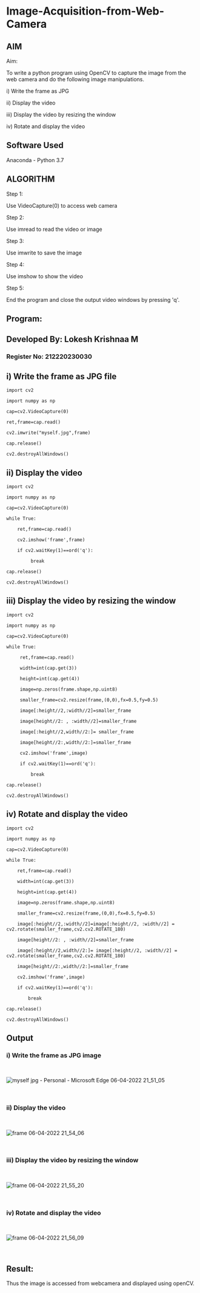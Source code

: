 # Image-Acquisition-from-Web-Camera
## AIM
 
Aim:
 
To write a python program using OpenCV to capture the image from the web camera and do the following image manipulations.

i) Write the frame as JPG 

ii) Display the video 

iii) Display the video by resizing the window

iv) Rotate and display the video

## Software Used
Anaconda - Python 3.7


## ALGORITHM 

Step 1:

Use VideoCapture(0) to access web camera

Step 2:

Use imread to read the video or image

Step 3:

Use imwrite to save the image

Step 4:

Use imshow to show the video

Step 5:

End the program and close the output video windows by pressing 'q'.



## Program:


## Developed By: Lokesh Krishnaa M
### Register No: 212220230030

## i) Write the frame as JPG file

    import cv2

    import numpy as np

    cap=cv2.VideoCapture(0)

    ret,frame=cap.read()

    cv2.imwrite("myself.jpg",frame)

    cap.release()

    cv2.destroyAllWindows()



## ii) Display the video


    import cv2

    import numpy as np

    cap=cv2.VideoCapture(0)

    while True:

        ret,frame=cap.read()

        cv2.imshow('frame',frame)

        if cv2.waitKey(1)==ord('q'):

             break

    cap.release()

    cv2.destroyAllWindows()



## iii) Display the video by resizing the window

    import cv2

    import numpy as np

    cap=cv2.VideoCapture(0)

    while True:

         ret,frame=cap.read()

         width=int(cap.get(3))

         height=int(cap.get(4))

         image=np.zeros(frame.shape,np.uint8)

         smaller_frame=cv2.resize(frame,(0,0),fx=0.5,fy=0.5)

         image[:height//2,:width//2]=smaller_frame

         image[height//2: , :width//2]=smaller_frame

         image[:height//2,width//2:]= smaller_frame

         image[height//2:,width//2:]=smaller_frame

         cv2.imshow('frame',image)

         if cv2.waitKey(1)==ord('q'):

             break

    cap.release()

    cv2.destroyAllWindows()




## iv) Rotate and display the video

    import cv2

    import numpy as np

    cap=cv2.VideoCapture(0)

    while True:

        ret,frame=cap.read()

        width=int(cap.get(3))

        height=int(cap.get(4))

        image=np.zeros(frame.shape,np.uint8)

        smaller_frame=cv2.resize(frame,(0,0),fx=0.5,fy=0.5)

        image[:height//2,:width//2]=image[:height//2, :width//2] = cv2.rotate(smaller_frame,cv2.cv2.ROTATE_180)

        image[height//2: , :width//2]=smaller_frame

        image[:height//2,width//2:]= image[:height//2, :width//2] = cv2.rotate(smaller_frame,cv2.cv2.ROTATE_180)

        image[height//2:,width//2:]=smaller_frame

        cv2.imshow('frame',image)

        if cv2.waitKey(1)==ord('q'):

            break

    cap.release()

    cv2.destroyAllWindows()


## Output

### i) Write the frame as JPG image
</br>

![myself jpg - Personal - Microsoft​ Edge 06-04-2022 21_51_05](https://user-images.githubusercontent.com/75234646/162026337-24a8abcd-6513-4a16-8220-f30f316ad6eb.png)


</br>



### ii) Display the video
</br>

![frame 06-04-2022 21_54_06](https://user-images.githubusercontent.com/75234646/162025645-a664d9a5-12b8-4f37-91bc-7b36861a75d1.png)


</br>


### iii) Display the video by resizing the window
</br>


![frame 06-04-2022 21_55_20](https://user-images.githubusercontent.com/75234646/162025667-a72dfd9b-61e7-411f-8bd7-d5a7dcfd7159.png)


</br>




### iv) Rotate and display the video
</br>

![frame 06-04-2022 21_56_09](https://user-images.githubusercontent.com/75234646/162025988-56e0a3a1-7c11-4b32-9f7d-0c9cfb65a80a.png)


</br>



## Result:

Thus the image is accessed from webcamera and displayed using openCV.

